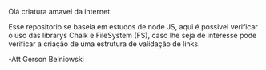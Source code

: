 Olá criatura amavel da internet.

Esse repositorio se baseia em estudos de node JS, aqui é possivel verificar o uso das librarys Chalk e FileSystem (FS), caso lhe seja de interesse pode verificar a criação de uma estrutura de validação de links.

-Att Gerson Belniowski
